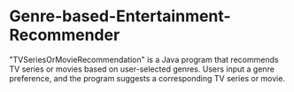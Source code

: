 # Genre-based-Entertainment-Recommender
"TVSeriesOrMovieRecommendation" is a Java program that recommends TV series or movies based on user-selected genres. Users input a genre preference, and the program suggests a corresponding TV series or movie.
